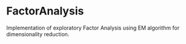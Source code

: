 # FactorAnalysis
Implementation of exploratory Factor Analysis using EM algorithm for dimensionality reduction.
